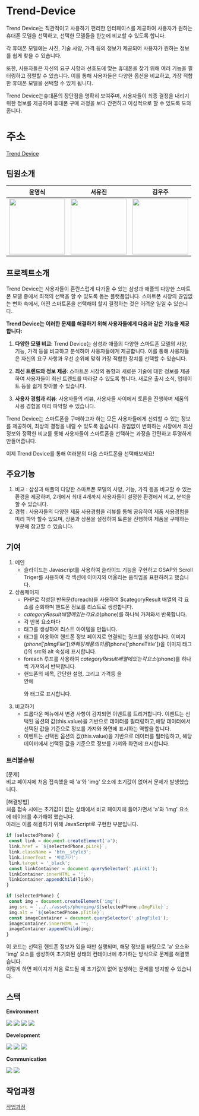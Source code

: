 # Trend-Device
Trend Device는 직관적이고 사용하기 편리한 인터페이스를 제공하여 사용자가 원하는 휴대폰 모델을 선택하고, 선택한 모델들을 한눈에 비교할 수 있도록 합니다.

각 휴대폰 모델에는 사진, 기술 사양, 가격 등의 정보가 제공되어 사용자가 원하는 정보를 쉽게 찾을 수 있습니다.

또한, 사용자들은 자신의 요구 사항과 선호도에 맞는 휴대폰을 찾기 위해 여러 기능을 필터링하고 정렬할 수 있습니다. 이를 통해 사용자들은 다양한 옵션을 비교하고, 가장 적합한 휴대폰 모델을 선택할 수 있게 됩니다.

Trend Device는휴대폰의 장단점을 명확히 보여주며, 사용자들이 최종 결정을 내리기 위한 정보를 제공하여 휴대폰 구매 과정을 보다 간편하고 이성적으로 할 수 있도록 도와줍니다.

# 주소
[Trend Device](http://trenddevice2023.dothome.co.kr/TDsite/php/main/main.php)

## 팀원소개
|윤영식|서유진|김우주|
|:---:|:---:|:---:|
|<img width="150px" src="https://avatars.githubusercontent.com/u/144635640?v=4" />|<img width="150px" src="https://avatars.githubusercontent.com/u/144635615?v=4">|<img width="150px" src="https://avatars.githubusercontent.com/u/144635615?v=4">|

## 프로젝트소개
<p>
Trend Device는 사용자들이 혼란스럽게 다가올 수 있는 삼성과 애플의 다양한 스마트폰 모델 중에서 최적의 선택을 할 수 있도록 돕는 플랫폼입니다.
스마트폰 시장의 끊임없는 변화 속에서, 어떤 스마트폰을 선택해야 할지 결정하는 것은 어려운 일일 수 있습니다.

<strong>Trend Device는 이러한 문제를 해결하기 위해 사용자들에게 다음과 같은 기능을 제공합니다:</strong>

1. <strong>다양한 모델 비교</strong>: Trend Device는 삼성과 애플의 다양한 스마트폰 모델의 사양, 기능, 가격 등을 비교하고 분석하여 사용자들에게 제공합니다. 이를 통해 사용자들은 자신의 요구 사항과 우선 순위에 맞춰 가장 적합한 장치를 선택할 수 있습니다.

2. <strong>최신 트렌드와 정보 제공</strong>: 스마트폰 시장의 동향과 새로운 기술에 대한 정보를 제공하여 사용자들이 최신 트렌드를 따라갈 수 있도록 합니다. 새로운 출시 소식, 업데이트 등을 쉽게 찾아볼 수 있습니다.

3. <strong>사용자 경험과 리뷰</strong>: 사용자들의 리뷰, 사용자들 사이에서 토론을 진행하며 제품의 사용 경험을 미리 파악할 수 있습니다.

Trend Device는 스마트폰을 구매하고자 하는 모든 사용자들에게 신뢰할 수 있는 정보를 제공하여, 최상의 결정을 내릴 수 있도록 돕습니다. 끊임없이 변화하는 시장에서 최신 정보와 정확한 비교를 통해 사용자들이 스마트폰을 선택하는 과정을 간편하고 투명하게 만들어줍니다.

이제 Trend Device를 통해 여러분의 다음 스마트폰을 선택해보세요!
</p>

## 주요기능
1. 비교 : 삼성과 애플의 다양한 스마트폰 모델의 사양, 기능, 가격 등을 비교할 수 있는 환경을 제공하며, 2개에서 최대 4개까지 사용자들이 설정한 환경에서 비교, 분석을 할 수 있습니다.
2. 경험 : 사용자들의 다양한 제품 사용경험을 리뷰를 통해 공유하여 제품 사용경험을 미리 파악 할수 있으며, 상품과 상품을 설정하여 토론을 진행하여 제품을 구매하는 부분에 참고할 수 있습니다.

## 기여
1. 메인
   - 슬라이드는 Javascript를 사용하여 슬라이드 기능을 구현하고 GSAP와 Scroll Triger를 사용하여 각 섹션에 이미지와 어울리는 움직임을 표현하려고 했습니다.   
2. 상품페이지
   - PHP로 작성된 반복문(foreach)을 사용하여 $categoryResult 배열의 각 요소를 순회하며 핸드폰 정보를 리스트로 생성합니다.
   - $categoryResult 배열에 있는 각 요소($phone)를 하나씩 가져와서 반복합니다.
   - 각 반복 요소마다 <li class="item"> 태그를 생성하여 리스트 아이템을 만듭니다.
   - <a> 태그를 이용하여 핸드폰 정보 페이지로 연결되는 링크를 생성합니다. 이미지($phone['pImgFile'])와 해당 제품의 이름($phone['phoneTitle'])을 이미지 태그(<img class="img">)의 src와 alt 속성에 표시합니다.
   - foreach 루프를 사용하여 $categoryResult 배열에 있는 각 요소($phone)를 하나씩 가져와서 반복합니다.
   - 핸드폰의 제목, 간단한 설명, 그리고 가격등 을 <div class="text"> 안에 <p>와 <span> 태그로 표시합니다.
3. 비교하기
   - 드롭다운 메뉴에서 변경 사항이 감지되면 이벤트를 트리거합니다. 이벤트는 선택된 옵션의 값(this.value)을 기반으로 데이터를 필터링하고,해당 데이터에서 선택된 값을 기준으로 정보를 가져와 화면에 표시하는 역할을 합니다.
   - 이벤트는 선택된 옵션의 값(this.value)을 기반으로 데이터를 필터링하고, 해당 데이터에서 선택된 값을 기준으로 정보를 가져와 화면에 표시합니다.

### 트러블슈팅
[문제]   
비교 페이지에 처음 접속했을 때 'a'와 'img' 요소에 초기값이 없어서 문제가 발생했습니다.   
   
[해결방법]   
처음 접속 시에는 초기값이 없는 상태에서 비교 페이지에 들어가면서 'a'와 'img' 요소에 데이터를 추가해야 했습니다.   
아래는 이를 해결하기 위해 JavaScript로 구현한 부분입니다.   
```js
if (selectedPhone) {
 const link = document.createElement('a');
 link.href = `${selectedPhone.pLink}`;
 link.className = 'btn__style3';
 link.innerText = '바로가기';
 link.target = '_black';
 const linkContainer = document.querySelector('.pLink1');
 linkContainer.innerHTML = '';
 linkContainer.appendChild(link);
}

if (selectedPhone) {
 const img = document.createElement('img');
 img.src = `../../assets/phoneimg/${selectedPhone.pImgFile}`;
 img.alt = `${selectedPhone.pTitle}`;
 const imageContainer = document.querySelector('.pImgFile1');
 imageContainer.innerHTML = '';
 imageContainer.appendChild(img);
}
```
이 코드는 선택된 핸드폰 정보가 있을 때만 실행되며, 해당 정보를 바탕으로 'a' 요소와 'img' 요소를 생성하여 초기화된 상태의 컨테이너에 추가하는 방식으로 문제를 해결했습니다.   
이렇게 하면 페이지가 처음 로드될 때 초기값이 없어 발생하는 문제를 방지할 수 있습니다.   

## 스택
<div disflay="flex" flex-direction:column; align-items:flex-start;>
  <p><strong>Environment</strong></p>
  <div>
    <img src="https://img.shields.io/badge/VisualStudioCode-007ACC?style=flat-square&logo=VisualStudioCode&logoColor=white">
    <img src="https://img.shields.io/badge/Github-181717?style=flat-square&logo=Github&logoColor=white"> 
    <img src="https://img.shields.io/badge/Git-F05032?style=flat-square&logo=Git&logoColor=white">
    <img src="https://img.shields.io/badge/Filezilla-BF0000?style=flat-square&logo=Filezilla&logoColor=white">
  </div>
  <p><strong>Development</strong></p>
  <div>
    <img src="https://img.shields.io/badge/html5-E34F26?style=flat-square&logo=html5&logoColor=white"> 
    <img src="https://img.shields.io/badge/css-1572B6?style=flat-square&logo=css3&logoColor=white">
    <img src="https://img.shields.io/badge/PHP-777BB4?style=flat-square&logo=PHP&logoColor=black">
  </div>
  <p><strong>Communication</strong></p>
  <div>
    <img src="https://img.shields.io/badge/Slack-4A154B?style=flat-square&logo=Slack&logoColor=white">
    <img src="https://img.shields.io/badge/Notion-000000?style=flat-square&logo=Notion&logoColor=white">
  </div>
</div>

## 작업과정
[작업과정](http://trenddevice2023.dothome.co.kr/TDsite/html_index.html)


